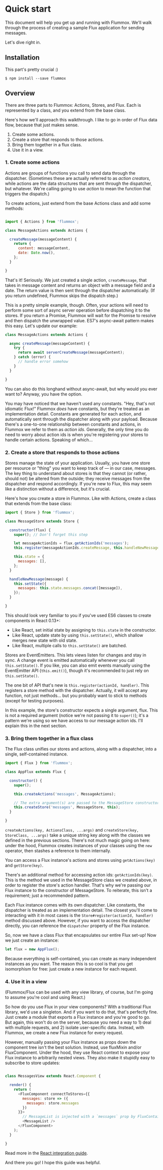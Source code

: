 Quick start
===========

This document will help you get up and running with Flummox. We'll walk through the process of creating a sample Flux application for sending messages.

Let's dive right in.

Installation
------------

This part's pretty crucial :)

```
$ npm install --save flummox
```

Overview
--------

There are three parts to Flummox: Actions, Stores, and Flux. Each is represented by a class, and you extend from the base class.

Here's how we'll approach this walkthrough. I like to go in order of Flux data flow, because that just makes sense.

1. Create some actions.
2. Create a store that responds to those actions.
3. Bring them together in a flux class.
4. Use it in a view.

### 1. Create some actions

Actions are groups of functions you call to send data through the dispatcher. (Sometimes these are actually referred to as *action creators*, while actions are the data structures that are sent through the dispatcher, but whatever. We're calling going to use *action* to mean the function that triggers the dispatch.)

To create actions, just extend from the base Actions class and add some methods:

```js

import { Actions } from 'flummox';

class MessageActions extends Actions {

  createMessage(messageContent) {
    return {
      content: messageContent,
      date: Date.now(),
    };
  }

}

```

That's it! Seriously. We just created a single action, `createMessage`, that takes in message content and returns an object with a message field and a date. The return value is then sent through the dispatcher automatically. (If you return undefined, Flummox skips the dispatch step.)

This is a pretty simple example, though. Often, your actions will need to perform some sort of async server operation before dispatching it to the stores. If you return a Promise, Flummox will wait for the Promise to resolve and then dispatch the unwrapped value. ES7's async-await pattern makes this easy. Let's update our example:

```js
class MessageActions extends Actions {

  async createMessage(messageContent) {
    try {
      return await serverCreateMessage(messageContent);
    } catch (error) {
      // handle error somehow
    }
  }

}
```
You can also do this longhand without async-await, but why would you ever want to? Anyway, you have the option.

You may have noticed that we haven't used any constants. "Hey, that's not idiomatic Flux!" Flummox *does* have constants, but they're treated as an implementation detail. Constants are generated for each action, and automatically sent through the dispatcher along with your payload. Because there's a one-to-one relationship between constants and actions, in Flummox we refer to them as *action ids*. Generally, the only time you do need to worry about action ids is when you're registering your stores to handle certain actions. Speaking of which...

### 2. Create a store that responds to those actions

Stores manage the state of your application. Usually, you have one store per resource or "thing" you want to keep track of — in our case, messages. The key thing to understand about stores is that they cannot (or rather, should not) be altered from the outside; they receive messages from the dispatcher and respond accordingly. If you're new to Flux, this may seem like a distinction without a difference, but it's crucial.

Here's how you create a store in Flummox. Like with Actions, create a class that extends from the base class:

```js
import { Store } from 'flummox';

class MessageStore extends Store {

  constructor(flux) {
    super(); // Don't forget this step

    let messageActionIds = flux.getActionIds('messages');
    this.register(messageActionIds.createMessage, this.handleNewMessage);

    this.state = {
      messages: [],
    };
  }

  handleNewMessage(message) {
    this.setState({
      messages: this.state.messages.concat([message]),
    });
  }

}
```

This should look very familiar to you if you've used ES6 classes to create components in React 0.13+:

* Like React, set initial state by assigning to `this.state` in the constructor.
* Like React, update state by using `this.setState()`, which shallow merges new state with old state.
* Like React, multiple calls to `this.setState()` are batched.

Stores are EventEmitters. This lets views listen for changes and stay in sync. A change event is emitted automatically whenever you call `this.setState()`. If you like, you can also emit events manually using the EventEmitter API (`this.emit()`), though it's recommended to just rely on `this.setState()`.

The one bit of API that's new is `this.register(actionId, handler)`. This registers a store method with the dispatcher. Actually, it will accept any function, not just methods... but you probably want to stick to methods (except for testing purposes).

In this example, the store's constructor expects a single argument, flux. This is not a required argument (notice we're not passing it to `super()`); it's a pattern we're using so we have access to our message action ids. I'll explain this in the next section.

### 3. Bring them together in a flux class

The Flux class unifies our stores and actions, along with a dispatcher, into a single, self-contained instance.

```js
import { Flux } from 'flummox';

class AppFlux extends Flux {

  constructor() {
    super();

    this.createActions('messages', MessageActions);

    // The extra argument(s) are passed to the MessageStore constructor
    this.createStore('messages', MessageStore, this);
  }

}
```

`createActions(key, ActionsClass, ...args)` and `createStore(key, StoreClass, ...args)` take a unique string key along with the classes we defined in the previous sections. There's not much magic going on here: under the hood, Flummox creates instances of your classes using the `new` operator, then stashes a reference to them internally.

You can access a Flux instance's actions and stores using `getActions(key)` and `getStore(key)`.

There's an additional method for accessing action ids: `getActionIds(key)`. This is the method we used in the MessageStore class we created above, in order to register the store's action handler. That's why we're passing our Flux instance to the constructor of MessageStore. To reiterate, this isn't a requirement; just a recommended pattern.

Each Flux instance comes with its own dispatcher. Like constants, the dispatcher is treated as an implementation detail. The closest you'll come to interacting with it in most cases is the `Store#register(actionId, handler)` method discussed above. However, if you want to access the dispatcher directly, you can reference the `dispatcher` property of the Flux instance.

So, now we have a class Flux that encapsulates our entire Flux set-up! Now we just create an instance:

```js
let flux = new AppFlux();
```

Because everything is self-contained, you can create as many independent instances as you want. The reason this is so cool is that you get isomorphism for free: just create a new instance for each request.

### 4. Use it in a view

(Flummox/Flux can be used with any view library, of course, but I'm going to assume you're cool and using React.)

So how do you use Flux in your view components? With a traditional Flux library, we'd use a singleton. And if you want to do that, that's perfectly fine. Just create a module that exports a Flux instance and you're good to go. But again, this won't do on the server, because you need a way to 1) deal with multiple requests, and 2) isolate user-specific data. Instead, with Flummox, we create a new Flux instance for every request.

However, manually passing your Flux instance as props down the component tree isn't the best solution. Instead, use fluxMixin and/or FluxComponent. Under the hood, they use React context to expose your Flux instance to arbitrarily nested views. They also make it stupidly easy to subscribe to store updates:

```js

class MessagesView extends React.Component {

  render() {
    return (
      <FluxComponent connectToStores={{
        messages: store => ({
          messages: store.messages
        })
      }}>
        // MessageList is injected with a `messages` prop by FluxContainer
        <MessageList />
      </FluxComponent>
    );
  }

}

```

Read more in the [React integration guide](react-integration.md).

And there you go! I hope this guide was helpful.
